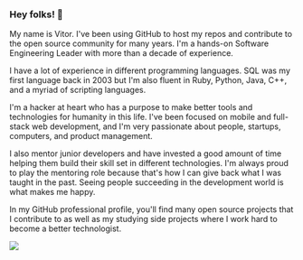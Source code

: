 ### Hey folks! 👋

My name is Vitor. I've been using GitHub to host my repos and contribute to the open source community for many years. I'm a hands-on Software Engineering Leader with more than a decade of experience.

I have a lot of experience in different programming languages. SQL was my first language back in 2003 but I'm also fluent in Ruby, Python, Java, C++, and a myriad of scripting languages.

I'm a hacker at heart who has a purpose to make better tools and technologies for humanity in this life. I've been focused on mobile and full-stack web development, and I'm very passionate about people, startups, computers, and product management.

I also mentor junior developers and have invested a good amount of time helping them build their skill set in different technologies. I'm always proud to play the mentoring role because that's how I can give back what I was taught in the past. Seeing people succeeding in the development world is what makes me happy.

In my GitHub professional profile, you'll find many open source projects that I contribute to as well as my studying side projects where I work hard to become a better technologist.

<a href="https://github.com/vbrazo/github-profile-views-counter">
  <img src="https://komarev.com/ghpvc/?username=vbrazo">
</a>
